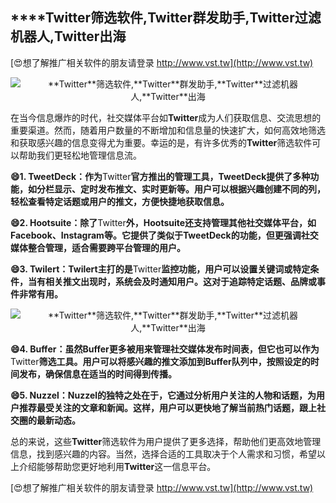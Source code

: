 ## ****Twitter**筛选软件,**Twitter**群发助手,**Twitter**过滤机器人,**Twitter**出海**

[😍想了解推广相关软件的朋友请登录 http://www.vst.tw](http://www.vst.tw)

 <center><img src="https://vst.tw/MP4/tuiguang/png/8.png" alt="**Twitter**筛选软件,**Twitter**群发助手,**Twitter**过滤机器人,**Twitter**出海"></center>

在当今信息爆炸的时代，社交媒体平台如**Twitter**成为人们获取信息、交流思想的重要渠道。然而，随着用户数量的不断增加和信息量的快速扩大，如何高效地筛选和获取感兴趣的信息变得尤为重要。幸运的是，有许多优秀的**Twitter**筛选软件可以帮助我们更轻松地管理信息流。

**😄1. TweetDeck：作为**Twitter**官方推出的管理工具，TweetDeck提供了多种功能，如分栏显示、定时发布推文、实时更新等。用户可以根据兴趣创建不同的列，轻松查看特定话题或用户的推文，方便快捷地获取信息。**

**😄2. Hootsuite：除了**Twitter**外，Hootsuite还支持管理其他社交媒体平台，如Facebook、Instagram等。它提供了类似于TweetDeck的功能，但更强调社交媒体整合管理，适合需要跨平台管理的用户。**

**😄3. Twilert：Twilert主打的是**Twitter**监控功能，用户可以设置关键词或特定条件，当有相关推文出现时，系统会及时通知用户。这对于追踪特定话题、品牌或事件非常有用。**

 <center><img src="https://vst.tw/MP4/tuiguang/png/4.png" alt="**Twitter**筛选软件,**Twitter**群发助手,**Twitter**过滤机器人,**Twitter**出海"></center>

**😄4. Buffer：虽然Buffer更多被用来管理社交媒体发布时间表，但它也可以作为**Twitter**筛选工具。用户可以将感兴趣的推文添加到Buffer队列中，按照设定的时间发布，确保信息在适当的时间得到传播。**

**😄5. Nuzzel：Nuzzel的独特之处在于，它通过分析用户关注的人物和话题，为用户推荐最受关注的文章和新闻。这样，用户可以更快地了解当前热门话题，跟上社交圈的最新动态。**

总的来说，这些**Twitter**筛选软件为用户提供了更多选择，帮助他们更高效地管理信息，找到感兴趣的内容。当然，选择合适的工具取决于个人需求和习惯，希望以上介绍能够帮助您更好地利用**Twitter**这一信息平台。

[😍想了解推广相关软件的朋友请登录 http://www.vst.tw](http://www.vst.tw)




